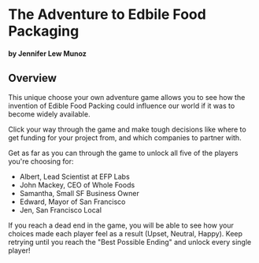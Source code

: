 # The Adventure to Edbile Food Packaging
#### by Jennifer Lew Munoz


## Overview
This unique choose your own adventure game allows you to see how the invention of Edible Food Packing could influence our world if it was to become widely available.

Click your way through the game and make tough decisions like where to get funding for your project from, and which companies to partner with.

Get as far as you can through the game to unlock all five of the players you're choosing for: 

- Albert, Lead Scientist at EFP Labs
- John Mackey, CEO of Whole Foods
- Samantha, Small SF Business Owner
- Edward, Mayor of San Francisco
- Jen, San Francisco Local

If you reach a dead end in the game, you will be able to see how your choices made each player feel as a result (Upset, Neutral, Happy). Keep retrying until you reach the "Best Possible Ending" and unlock every single player!